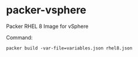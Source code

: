 # packer-vsphere
Packer RHEL 8 Image for vSphere

Command:
```
packer build -var-file=variables.json rhel8.json
```
